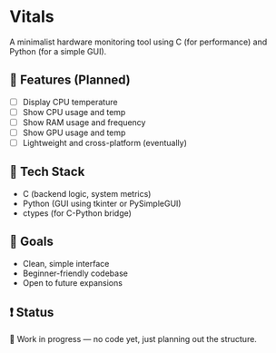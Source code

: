 # Vitals

A minimalist hardware monitoring tool using C (for performance) and Python (for a simple GUI).

## 📌 Features (Planned)
- [ ] Display CPU temperature
- [ ] Show CPU usage and temp
- [ ] Show RAM usage and frequency
- [ ] Show GPU usage and temp
- [ ] Lightweight and cross-platform (eventually)

## 🔧 Tech Stack
- C (backend logic, system metrics)
- Python (GUI using tkinter or PySimpleGUI)
- ctypes (for C-Python bridge)

## 🚀 Goals
- Clean, simple interface
- Beginner-friendly codebase
- Open to future expansions

## ❗ Status
🚧 Work in progress — no code yet, just planning out the structure.
